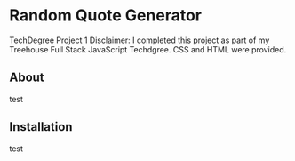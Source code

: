 # Random Quote Generator
TechDegree Project 1
Disclaimer: I completed this project as part of my Treehouse Full Stack JavaScript Techdgree. CSS and HTML were provided.

## About
test

## Installation
test
